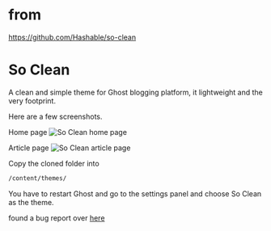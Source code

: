 # from
https://github.com/Hashable/so-clean

# So Clean

A clean and simple theme for Ghost blogging platform, it lightweight and the very footprint.

Here are a few screenshots.

Home page
![So Clean home page](http://cdn.darryldias.me/images/screenshots/themes/so-clean/so-clean-home-screenshot.png)

Article page
![So Clean article page](http://cdn.darryldias.me/images/screenshots/themes/so-clean/so-clean-article-screenshot.png)

Copy the cloned folder into

```bash
/content/themes/
```

You have to restart Ghost and go to the settings panel and choose So Clean as the theme.


found a bug report over [here](https://github.com/Hashable/so-clean/issues)
